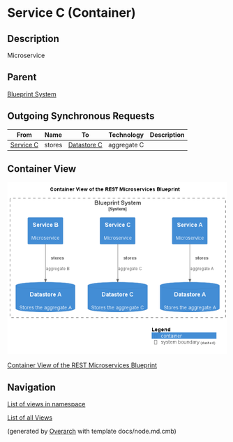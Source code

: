 
# Service C (Container)
## Description
Microservice

## Parent
[Blueprint System](../../../../../software-development/architecture/blueprint/microservices/rest/system.md)
## Outgoing Synchronous Requests 
| From | Name | To | Technology | Description |
|---|---|---|---|---|
| [Service C](../../../../../software-development/architecture/blueprint/microservices/rest/service-c.md) | stores | [Datastore C](../../../../../software-development/architecture/blueprint/microservices/rest/datastore-c.md) | aggregate C |

## Container View
![Container View of the REST Microservices Blueprint](../../../../../software-development/architecture/blueprint/microservices/rest/container-view.png)

[Container View of the REST Microservices Blueprint](../../../../../software-development/architecture/blueprint/microservices/rest/container-view.md)


## Navigation
[List of views in namespace](./views-in-namespace.md)

[List of all Views](../../../../../views.md)


(generated by [Overarch](https://github.com/soulspace-org/overarch) with template docs/node.md.cmb)
